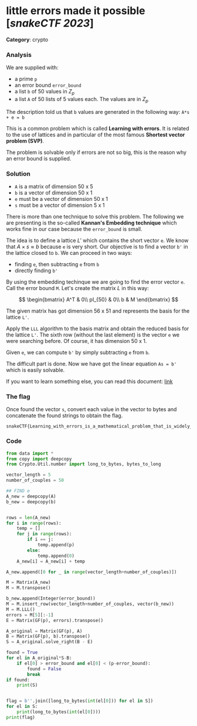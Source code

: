 # little errors made it possible [_snakeCTF 2023_]

**Category**: crypto


### Analysis
We are supplied with:
- a prime `p`
- an error bound `error_bound`
- a list `b` of 50 values in $Z_p$
- a list `A` of 50 lists of 5 values each. The values are in $Z_p$

The description told us that `b` values are generated in the following way: `A*s + e = b`

This is a common problem which is called **Learning with errors**.
It is related to the use of lattices and in particular of the most famous **Shortest vector problem (SVP)**.

The problem is solvable only if errors are not so big, this is the reason why an error bound is supplied.

### Solution
- `A` is a matrix of dimension 50 x 5 
- `b` is a vector of dimension 50 x 1
- `e` must be a vector of dimension 50 x 1
- `s` must be a vector of dimension 5 x 1

There is more than one technique to solve this problem. The following we are presenting is the so-called **Kannan's Embedding technique** which works fine in our case because the `error_bound` is small. 

The idea is to define a lattice $L'$ which contains the short vector `e`. 
We know that $A\times s \approx b$ because `e` is very short. Our objective is to find a vector `b'` in the lattice closed to `b`. We can proceed in two ways: 
- finding `e`, then subtracting `e` from `b`
- directly finding `b'`

By using the embedding techinque we are going to find the error vector `e`. Call the error bound `M`.
Let's create the matrix $L$ in this way:

$$
\begin{bmatrix}
A^T & 0\\
pI_{50} & 0\\
b & M
\end{bmatrix}
$$

The given matrix has got dimension 56 x 51 and represents the basis for the lattice `L'`.

Apply the `LLL` algorithm to the basis matrix and obtain the reduced basis for the lattice `L'`. 
The sixth row (without the last element) is the vector `e` we were searching before. Of course, it has dimension 50 x 1.

Given `e`, we can compute `b'` by simply subtracting `e` from `b`.

The difficult part is done. Now we have got the linear equation `As = b'` which is easily solvable.

If you want to learn something else, you can read this document: [link](https://www.math.auckland.ac.nz/~sgal018/crypto-book/ch18.pdf)

### The flag
Once found the vector `s`, convert each value in the vector to bytes and concatenate the found strings to obtain the flag.

```
snakeCTF{Learning_with_errors_is_a_mathematical_problem_that_is_widely_used_in_cryptography_to_create_secure_encryption_algorithms_It_is_based_on_the_idea_of_representing_secret_information_as_a_set_of_equations_with_errors}
```

### Code

```python
from data import *
from copy import deepcopy
from Crypto.Util.number import long_to_bytes, bytes_to_long

vector_length = 5
number_of_couples = 50

## FIND e
A_new = deepcopy(A)
b_new = deepcopy(b)


rows = len(A_new)
for i in range(rows):
    temp = []
    for j in range(rows):
        if i == j:
            temp.append(p)
        else:
            temp.append(0)
    A_new[i] = A_new[i] + temp

A_new.append([0 for _ in range(vector_length+number_of_couples)])

M = Matrix(A_new)
M = M.transpose()

b_new.append(Integer(error_bound))
M = M.insert_row(vector_length+number_of_couples, vector(b_new))
M = M.LLL()
errors = M[5][:-1]
E = Matrix(GF(p), errors).transpose()

A_original = Matrix(GF(p), A)
B = Matrix(GF(p), b).transpose()
S = A_original.solve_right(B - E)

found = True
for el in A_original*S-B:
    if el[0] > error_bound and el[0] < (p-error_bound):
        found = False
        break
if found:
    print(S)


flag = b''.join([long_to_bytes(int(el[0])) for el in S])
for el in S:
    print(long_to_bytes(int(el[0])))
print(flag)
```





